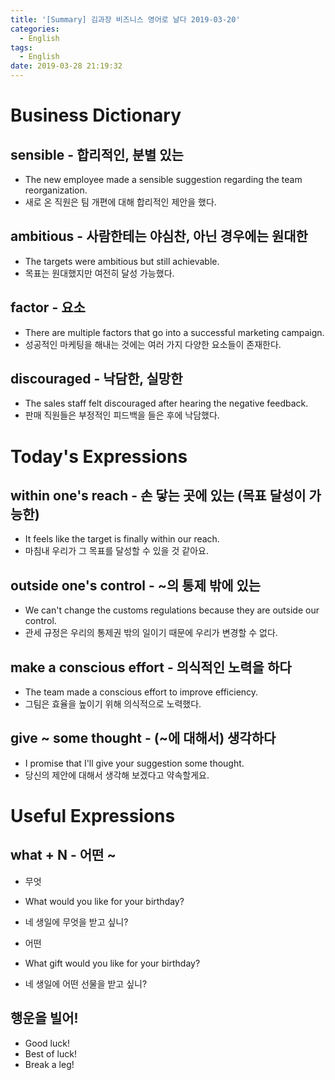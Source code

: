 ```yaml
---
title: '[Summary] 김과장 비즈니스 영어로 날다 2019-03-20'
categories:
  - English
tags:
  - English
date: 2019-03-28 21:19:32
---
```


# Business Dictionary

## sensible - 합리적인, 분별 있는

- The new employee made a sensible suggestion regarding the team reorganization.
- 새로 온 직원은 팀 개편에 대해 합리적인 제안을 했다.

## ambitious - 사람한테는 야심찬, 아닌 경우에는 원대한

- The targets were ambitious but still achievable.
- 목표는 원대했지만 여전히 달성 가능했다.

## factor - 요소

- There are multiple factors that go into a successful marketing campaign.
- 성공적인 마케팅을 해내는 것에는 여러 가지 다양한 요소들이 존재한다.

## discouraged - 낙담한, 실망한

- The sales staff felt discouraged after hearing the negative feedback.
- 판매 직원들은 부정적인 피드백을 들은 후에 낙담했다.

# Today's Expressions

## within one's reach - 손 닿는 곳에 있는 (목표 달성이 가능한)

- It feels like the target is finally within our reach.
- 마침내 우리가 그 목표를 달성할 수 있을 것 같아요.

## outside one's control - ~의 통제 밖에 있는

- We can't change the customs regulations because they are outside our control.
- 관세 규정은 우리의 통제권 밖의 일이기 때문에 우리가 변경할 수 없다.

## make a conscious effort - 의식적인 노력을 하다

- The team made a conscious effort to improve efficiency.
- 그팀은 효율을 높이기 위해 의식적으로 노력했다.

## give ~ some thought - (~에 대해서) 생각하다

- I promise that I'll give your suggestion some thought.
- 당신의 제안에 대해서 생각해 보겠다고 약속할게요.

# Useful Expressions

## what + N - 어떤 ~

- 무엇
- What would you like for your birthday?
- 네 생일에 무엇을 받고 싶니?

- 어떤
- What gift would you like for your birthday?
- 네 생일에 어떤 선물을 받고 싶니?

## 행운을 빌어!

- Good luck!
- Best of luck!
- Break a leg!
